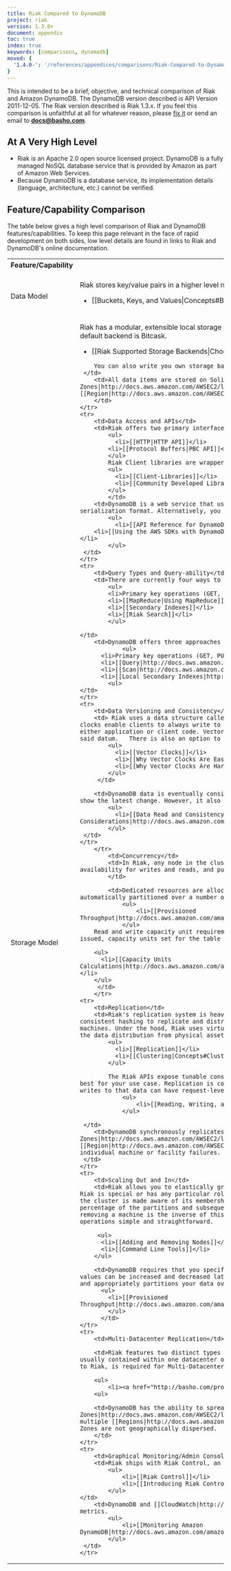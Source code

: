 ```yaml
---
title: Riak Compared to DynamoDB
project: riak
version: 1.3.0+
document: appendix
toc: true
index: true
keywords: [comparisons, dynamodb]
moved: {
  '1.4.0-': '/references/appendices/comparisons/Riak-Compared-to-DynamoDB/'
}
---
```


This is intended to be a brief, objective, and technical comparison of Riak and Amazon DynamoDB.  The DynamoDB version described is API Version 2011-12-05. The Riak version described is Riak 1.3.x. If you feel this comparison is unfaithful at all for whatever reason, please [fix it](https://github.com/basho/basho_docs/issues/new) or send an email to **docs@basho.com**.

## At A Very High Level

* Riak is an Apache 2.0 open source licensed project. DynamoDB is a fully managed NoSQL database service that is provided by Amazon as part of Amazon Web Services.
* Because DynamoDB is a database service, its implementation details (language, architecture, etc.) cannot be verified.

## Feature/Capability Comparison

The table below gives a high level comparison of Riak and DynamoDB features/capabilities.  To keep this page relevant in the face of rapid development on both sides, low level details are found in links to Riak and DynamoDB's online documentation.

<table>
    <tr>
        <th WIDTH="15%">Feature/Capability</th>
        <th WIDTH="42%">Riak</th>
        <th WIDTH="43%">DynamoDB</th>
    </tr>
    <tr>
        <td>Data Model</td>
        <td>Riak stores key/value pairs in a higher level namespsace called a bucket.
            <ul>
              <li>[[Buckets, Keys, and Values|Concepts#Buckets-Keys-and-Values]] </li>
            </ul>
        </td>
        <td>DynamoDB's data model contains tables, items, and attributes. A database is a collection of tables. A table is a collection of items and each item is a collection of attributes.
            <ul>
              <li>[[DynamoDB Data Model|http://docs.aws.amazon.com/amazondynamodb/latest/developerguide/DataModel.html]]</li>
            </ul>
        </td>
    </tr>
    <tr>
        <td>Storage Model</td>
        <td>Riak has a modular, extensible local storage system which lets you plug-in a backend store of your choice to suit your use case. The default backend is Bitcask.
            <ul>
              <li>[[Riak Supported Storage Backends|Choosing a Backend]]</li>
            </ul>

        You can also write you own storage backend for Riak using our [[backend API|Backend API]].
     </td>
        <td>All data items are stored on Solid State Disks (SSDs) and replicated across multiple [[Availability Zones|http://docs.aws.amazon.com/AWSEC2/latest/UserGuide/using-regions-availability-zones.html]] within a [[Region|http://docs.aws.amazon.com/AWSEC2/latest/UserGuide/using-regions-availability-zones.html]].
        </td>
    </tr>
    <tr>
        <td>Data Access and APIs</td>
        <td>Riak offers two primary interfaces (in addition to raw Erlang access):
            <ul>
              <li>[[HTTP|HTTP API]]</li>
            <li>[[Protocol Buffers|PBC API]]</li>
            </ul>
            Riak Client libraries are wrappers around these APIs, and client support exists for dozens of languages.
            <ul>
              <li>[[Client-Libraries]]</li>
              <li>[[Community Developed Libraries and Projects|Community-Developed-Libraries-and-Projects]] </li>
            </ul>
            </td>
        <td>DynamoDB is a web service that uses HTTP as a transport and JavaScript Object Notation (JSON) as a message serialization format. Alternatively, you can use AWS SDKs that wrap the DynamoDB API calls.
            <ul>
              <li>[[API Reference for DynamoDB|http://docs.aws.amazon.com/amazondynamodb/latest/developerguide/API.html]]</li>
        <li>[[Using the AWS SDKs with DynamoDB|http://docs.aws.amazon.com/amazondynamodb/latest/developerguide/UsingAWSSDK.html]]</li>
            </ul>
     </td>
    </tr>
    <tr>
        <td>Query Types and Query-ability</td>
        <td>There are currently four ways to query data in Riak
            <ul>
            <li>Primary key operations (GET, PUT, DELETE, UPDATE)</li>
            <li>[[MapReduce|Using MapReduce]]</li>
            <li>[[Secondary Indexes]]</li>
            <li>[[Riak Search]]</li>
            </ul>

    </td>
        <td>DynamoDB offers three approaches to query data:
                <ul>
          <li>Primary key operations (GET, PUT, DELETE, UPDATE)</li>
          <li>[[Query|http://docs.aws.amazon.com/amazondynamodb/latest/developerguide/queryingdynamodb.html]]</li>
          <li>[[Scan|http://docs.aws.amazon.com/amazondynamodb/latest/developerguide/scandynamodb.html]]</li>
          <li>[[Local Secondary Indexes|http://docs.aws.amazon.com/amazondynamodb/latest/developerguide/LSI.html]]</li>
            <ul>
    </td>
    </tr>
    <tr>
        <td>Data Versioning and Consistency</td>
        <td> Riak uses a data structure called a vector clock to reason about causality and staleness of stored values. Vector clocks enable clients to always write to the database in exchange for consistency conflicts being resolved at read time by either application or client code. Vector clocks can be configured to store copies of a given datum based on size and age of said datum.   There is also an option to disable vector clocks and fall back to simple time-stamp based "last-write-wins".
            <ul>
              <li>[[Vector Clocks]]</li>
              <li>[[Why Vector Clocks Are Easy|http://basho.com/blog/technical/2010/01/29/why-vector-clocks-are-easy/]]</li>
              <li>[[Why Vector Clocks Are Hard|http://basho.com/blog/technical/2010/04/05/why-vector-clocks-are-hard/]]</li>
            </ul>
         </td>

        <td>DynamoDB data is eventually consistent, meaning that your read request immediately after a write operation might not show the latest change. However, it also offers you the option to request the most up-to-date version of the data.
            <ul>
              <li>[[Data Read and Consistency Considerations|http://docs.aws.amazon.com/amazondynamodb/latest/developerguide/APISummary.html]]</li>
            </ul>
     </td>
    </tr>
        </tr>
            <td>Concurrency</td>
            <td>In Riak, any node in the cluster can coordinate a read/write operation for any other node. Riak stresses availability for writes and reads, and puts the burden of resolution on the client at read time.
            </td>

            <td>Dedicated resources are allocated to your table (tunable via API) to meet performance requirements, and data is automatically partitioned over a number of servers to meet request capacity.
                <ul>
                    <li>[[Provisioned Throughput|http://docs.aws.amazon.com/amazondynamodb/latest/developerguide/ProvisionedThroughputIntro.html]]
                </ul>
        Read and write capacity unit requirements are set at table creation time. When requests such as get, update or delete are issued, capacity units set for the table are consumed.

        <ul>
          <li>[[Capacity Units Calculations|http://docs.aws.amazon.com/amazondynamodb/latest/developerguide/WorkingWithDDTables.html#CapacityUnitCalculations]]</li>
        </ul>
         </td>
        </tr>
    <tr>
        <td>Replication</td>
        <td>Riak's replication system is heavily influenced by the Dynamo Paper and Dr. Eric Brewer's CAP Theorem. Riak uses consistent hashing to replicate and distribute N copies of each value around a Riak cluster composed of any number of physical machines. Under the hood, Riak uses virtual nodes to handle the distribution and dynamic rebalancing of data, thus decoupling the data distribution from physical assets.
            <ul>
              <li>[[Replication]]</li>
              <li>[[Clustering|Concepts#Clustering]]</li>
            </ul>

            The Riak APIs expose tunable consistency and availability parameters that let you select which level configuration is best for your use case. Replication is configurable at the bucket level when first storing data in Riak. Subsequent reads and writes to that data can have request-level parameters.
                <ul>
                    <li>[[Reading, Writing, and Updating Data|Concepts#Reading-Writing-and-Updating-Data]]</li>
                </ul>

     </td>
        <td>DynamoDB synchronously replicates your data across multiple [[Availability Zones|http://docs.aws.amazon.com/AWSEC2/latest/UserGuide/using-regions-availability-zones.html]] within a [[Region|http://docs.aws.amazon.com/AWSEC2/latest/UserGuide/using-regions-availability-zones.html]] to help protect data against individual machine or facility failures.
     </td>
    </tr>
    <tr>
        <td>Scaling Out and In</td>
        <td>Riak allows you to elastically grow and shrink your cluster while evenly balancing the load on each machine. No node in Riak is special or has any particular role. In other words, all nodes are masterless. When you add a physical machine to Riak, the cluster is made aware of its membership via gossiping of ring state. Once it's a member of the ring, it's assigned an equal percentage of the partitions and subsequently takes ownership of the data belonging to those partitions. The process for removing a machine is the inverse of this. Riak also ships with a comprehensive suite of command line tools to help make node operations simple and straightforward.

         <ul>
          <li>[[Adding and Removing Nodes]]</li>
          <li>[[Command Line Tools]]</li>
        </ul>

        <td>DynamoDB requires that you specify your required read and write throughput values when you create a table – throughput values can be increased and decreased later as access requirements change. This is used to reserve sufficient hardware resources and appropriately partitions your data over multiple servers to meet your throughput requirements.
          <ul>
            <li>[[Provisioned Throughput|http://docs.aws.amazon.com/amazondynamodb/latest/developerguide/ProvisionedThroughputIntro.html]]
            </ul>
          </td>
    </tr>
    <tr>
        <td>Multi-Datacenter Replication</td>

        <td>Riak features two distinct types of replication. Users can replicate to any number of nodes in one cluster (which is usually contained within one datacenter over a LAN) using the Apache 2.0 database. Riak Enterprise, Basho's commercial extension to Riak, is required for Multi-Datacenter deployments (meaning the ability to run active Riak clusters in N datacenters).

        <ul>
            <li><a href="http://basho.com/products/riak-enterprise/">Riak Enterprise</a></li>
        <ul>

        <td>DynamoDB has the ability to spread instances over multiple [[Availability Zones|http://docs.aws.amazon.com/AWSEC2/latest/UserGuide/using-regions-availability-zones.html]] within a Region, but not across multiple [[Regions|http://docs.aws.amazon.com/AWSEC2/latest/UserGuide/using-regions-availability-zones.html]]. Availability Zones are not geographically dispersed.
        </td>
    </tr>
    <tr>
        <td>Graphical Monitoring/Admin Console</td>
        <td>Riak ships with Riak Control, an open source graphical console for monitoring and managing Riak clusters.
            <ul>
                <li>[[Riak Control]]</li>
                <li>[[Introducing Riak Control|http://basho.com/blog/technical/2012/02/22/Riak-Control/]]
            </ul>
    </td>
        <td>DynamoDB and [[CloudWatch|http://aws.amazon.com/cloudwatch/]] are integrated, which allows you to monitor a variety of metrics.
            <ul>
                <li>[[Monitoring Amazon DynamoDB|http://docs.aws.amazon.com/amazondynamodb/latest/developerguide/MonitoringDynamoDB.html]]</li>
            </ul>
     </td>
    </tr>
</table>
